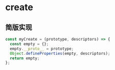 # create

## 简版实现

```js
const myCreate = (prototype, descriptors) => {
  const empty = {};
  empty.__proto__ = prototype;
  Object.defineProperties(empty, descriptors);
  return empty;
};
```
